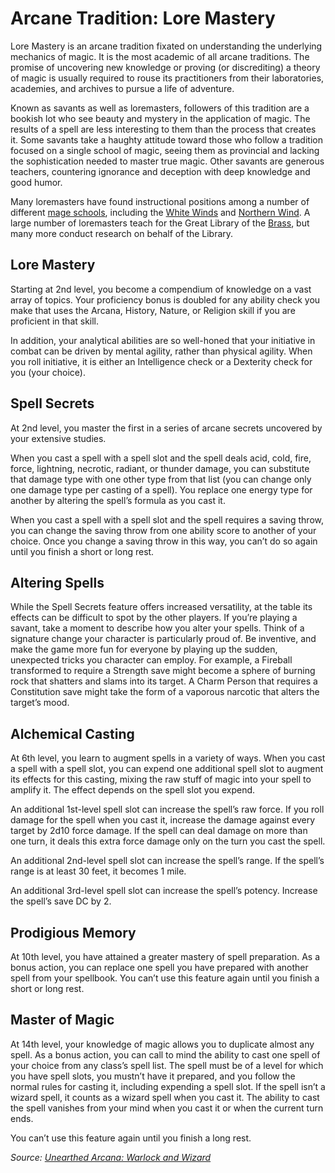 # Arcane Tradition: Lore Mastery
Lore Mastery is an arcane tradition fixated on understanding the underlying mechanics of magic. It is the most academic of all arcane traditions. The promise of uncovering new knowledge or proving (or discrediting) a theory of magic is usually required to rouse its practitioners from their laboratories, academies, and archives to pursue a life of adventure.

Known as savants as well as loremasters, followers of this tradition are a bookish lot who see beauty and mystery in the application of magic. The results of a spell are less interesting to them than the process that creates it. Some savants take a haughty attitude toward those who follow a tradition focused on a single school of magic, seeing them as provincial and lacking the sophistication needed to master true magic. Other savants are generous teachers, countering ignorance and deception with deep knowledge and good humor.

Many loremasters have found instructional positions among a number of different [mage schools](/Organizations/MageSchools/MageSchools.md), including the [White Winds](/Organizations/MageSchools/WhiteWinds.md) and [Northern Wind](/Organizations/MageSchools/NorthernWind.md). A large number of loremasters teach for the Great Library of the [Brass](/Organizations/DraconicOrder/Brass.md), but many more conduct research on behalf of the Library. 

## Lore Mastery
Starting at 2nd level, you become a compendium of knowledge on a vast array of topics. Your proficiency bonus is doubled for any ability check you make that uses the Arcana, History, Nature, or Religion skill if you are proficient in that skill.

In addition, your analytical abilities are so well-honed that your initiative in combat can be driven by mental agility, rather than physical agility. When you roll initiative, it is either an Intelligence check or a Dexterity check for you (your choice).

## Spell Secrets
At 2nd level, you master the first in a series of arcane secrets uncovered by your extensive studies.

When you cast a spell with a spell slot and the spell deals acid, cold, fire, force, lightning, necrotic, radiant, or thunder damage, you can substitute that damage type with one other type from that list (you can change only one damage type per casting of a spell). You replace one energy type for another by altering the spell’s formula as you cast it.

When you cast a spell with a spell slot and the spell requires a saving throw, you can change the saving throw from one ability score to another of your choice. Once you change a saving throw in this way, you can’t do so again until you finish a short or long rest.

## Altering Spells
While the Spell Secrets feature offers increased versatility, at the table its effects can be difficult to spot by the other players. If you’re playing a savant, take a moment to describe how you alter your spells. Think of a signature change your character is particularly proud of. Be inventive, and make the game more fun for everyone by playing up the sudden, unexpected tricks you character can employ. For example, a Fireball transformed to require a Strength save might become a sphere of burning rock that shatters and slams into its target. A Charm Person that requires a Constitution save might take the form of a vaporous narcotic that alters the target’s mood.

## Alchemical Casting
At 6th level, you learn to augment spells in a variety of ways. When you cast a spell with a spell slot, you can expend one additional spell slot to augment its effects for this casting, mixing the raw stuff of magic into your spell to amplify it. The effect depends on the spell slot you expend.

An additional 1st-level spell slot can increase the spell’s raw force. If you roll damage for the spell when you cast it, increase the damage against every target by 2d10 force damage. If the spell can deal damage on more than one turn, it deals this extra force damage only on the turn you cast the spell.

An additional 2nd-level spell slot can increase the spell’s range. If the spell’s range is at least 30 feet, it becomes 1 mile.

An additional 3rd-level spell slot can increase the spell’s potency. Increase the spell’s save DC by 2.

## Prodigious Memory
At 10th level, you have attained a greater mastery of spell preparation. As a bonus action, you can replace one spell you have prepared with another spell from your spellbook. You can’t use this feature again until you finish a short or long rest.

## Master of Magic
At 14th level, your knowledge of magic allows you to duplicate almost any spell. As a bonus action, you can call to mind the ability to cast one spell of your choice from any class’s spell list. The spell must be of a level for which you have spell slots, you mustn’t have it prepared, and you follow the normal rules for casting it, including expending a spell slot. If the spell isn’t a wizard spell, it counts as a wizard spell when you cast it. The ability to cast the spell vanishes from your mind when you cast it or when the current turn ends.

You can’t use this feature again until you finish a long rest.

*Source: [Unearthed Arcana: Warlock and Wizard](https://dnd.wizards.com/articles/unearthed-arcana/warlock-and-wizard)*